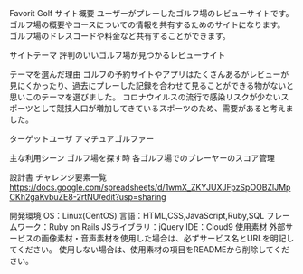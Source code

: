 Favorit Golf
サイト概要
ユーザーがプレーしたゴルフ場のレビューサイトです。 ゴルフ場の概要やコースについての情報を共有するためのサイトになります。 ゴルフ場のドレスコードや料金など共有することができます。

サイトテーマ
評判のいいゴルフ場が見つかるレビューサイト

テーマを選んだ理由
ゴルフの予約サイトやアプリはたくさんあるがレビューが見にくかったり、過去にプレーした記録を合わせて見ることができる物がないと思いこのテーマを選びました。 コロナウイルスの流行で感染リスクが少ないスポーツとして競技人口が増加してきているスポーツのため、需要があると考えました。

ターゲットユーザ
アマチュアゴルファー

主な利用シーン
ゴルフ場を探す時 各ゴルフ場でのプレーヤーのスコア管理

設計書
チャレンジ要素一覧
https://docs.google.com/spreadsheets/d/1wmX_ZKYJUXJFpzSpOOBZlJMpCKh2gaKvbuZE8-2rtNU/edit?usp=sharing

開発環境
OS：Linux(CentOS)
言語：HTML,CSS,JavaScript,Ruby,SQL
フレームワーク：Ruby on Rails
JSライブラリ：jQuery
IDE：Cloud9
使用素材
外部サービスの画像素材・音声素材を使用した場合は、必ずサービス名とURLを明記してください。
使用しない場合は、使用素材の項目をREADMEから削除してください。
